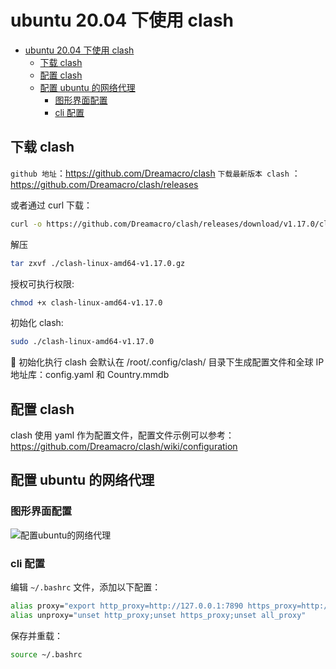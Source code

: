 <!--
 * @Description: 
 * @Author: alphapenng
 * @Github: 
 * @Date: 2023-07-16 10:33:44
 * @LastEditors: alphapenng
 * @LastEditTime: 2023-07-16 13:09:21
 * @FilePath: /balabala/content/linux/ubuntu20.4下使用clash.md
-->

# ubuntu 20.04 下使用 clash

- [ubuntu 20.04 下使用 clash](#ubuntu-2004-下使用-clash)
  - [下载 clash](#下载-clash)
  - [配置 clash](#配置-clash)
  - [配置 ubuntu 的网络代理](#配置-ubuntu-的网络代理)
    - [图形界面配置](#图形界面配置)
    - [cli 配置](#cli-配置)

## 下载 clash

`github 地址`：<https://github.com/Dreamacro/clash>
`下载最新版本 clash` ：<https://github.com/Dreamacro/clash/releases>

或者通过 curl 下载：

```bash
curl -o https://github.com/Dreamacro/clash/releases/download/v1.17.0/clash-linux-amd64-v1.17.0.gz
```

解压

```bash
tar zxvf ./clash-linux-amd64-v1.17.0.gz
```

授权可执行权限:

```bash
chmod +x clash-linux-amd64-v1.17.0
```

初始化 clash:

```bash
sudo ./clash-linux-amd64-v1.17.0
```

💁 初始化执行 clash 会默认在 /root/.config/clash/ 目录下生成配置文件和全球 IP 地址库：config.yaml 和 Country.mmdb

## 配置 clash

clash 使用 yaml 作为配置文件，配置文件示例可以参考：<https://github.com/Dreamacro/clash/wiki/configuration>

## 配置 ubuntu 的网络代理

### 图形界面配置

![配置ubuntu的网络代理](https://alphapenng-1305651397.cos.ap-shanghai.myqcloud.com/uPic/20230716120447_V8ae1D.jpg)

### cli 配置

编辑 `~/.bashrc` 文件，添加以下配置：

```bash
alias proxy="export http_proxy=http://127.0.0.1:7890 https_proxy=http://127.0.0.1:7890 all_proxy=socks5://127.0.0.1:7890"
alias unproxy="unset http_proxy;unset https_proxy;unset all_proxy"
```

保存并重载：

```bash
source ~/.bashrc
```
